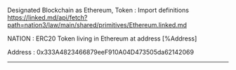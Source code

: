 Designated Blockchain as Ethereum, Token
: Import definitions https://linked.md/api/fetch?path=nation3/law/main/shared/primitives/Ethereum.linked.md

NATION
: ERC20 Token living in Ethereum at address [%Address]

Address
: 0x333A4823466879eeF910A04D473505da62142069

---
